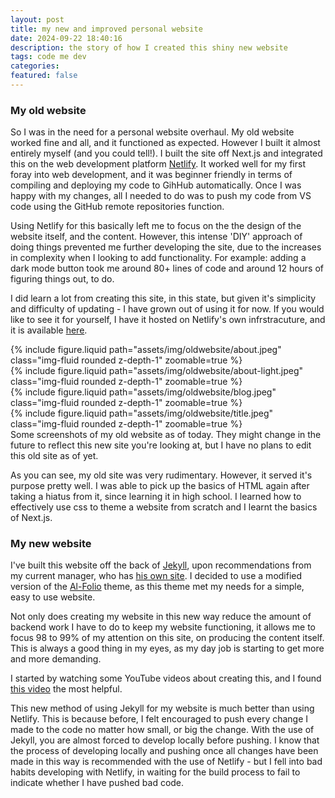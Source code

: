 ```yaml
---
layout: post
title: my new and improved personal website
date: 2024-09-22 18:40:16
description: the story of how I created this shiny new website
tags: code me dev
categories: 
featured: false
---
```


### My old website
So I was in the need for a personal website overhaul. My old website worked fine and all, and it functioned as expected. However I built it almost entirely myself (and you could tell!). I built the site off Next.js and integrated this on the web development platform [Netlify](https://www.netlify.com/). It worked well for my first foray into web development, and it was beginner friendly in terms of compiling and deploying my code to GihHub automatically. Once I was happy with my changes, all I needed to do was to push my code from VS code using the GitHub remote repositories function. 

Using Netlify for this basically left me to focus on the the design of the website itself, and the content. However, this intense 'DIY' approach of doing things prevented me further developing the site, due to the increases in complexity when I looking to add functionality. For example: adding a dark mode button took me around 80+ lines of code and around 12 hours of figuring things out, to do. 

I did learn a lot from creating this site, in this state, but given it's simplicity and difficulty of updating - I have grown out of using it for now. If you would like to see it for yourself, I have it hosted on Netlify's own infrstracuture, and it is available [here](https://vazza.netlify.app). 

<div class="row mt-4">
    <div class="col-sm mt-4 mt-md-0">
        {% include figure.liquid path="assets/img/oldwebsite/about.jpeg" class="img-fluid rounded z-depth-1" zoomable=true %}
    </div>
    <div class="col-sm mt-4 mt-md-0">
        {% include figure.liquid path="assets/img/oldwebsite/about-light.jpeg" class="img-fluid rounded z-depth-1" zoomable=true %}
    </div>
    <div class="col-sm mt-4 mt-md-0">
        {% include figure.liquid path="assets/img/oldwebsite/blog.jpeg" class="img-fluid rounded z-depth-1" zoomable=true %}
    </div>
    <div class="col-sm mt-4 mt-md-0">
        {% include figure.liquid path="assets/img/oldwebsite/title.jpeg" class="img-fluid rounded z-depth-1" zoomable=true %}
    </div>
</div>
<div class="caption">
    Some screenshots of my old website as of today. They might change in the future to reflect this new site you're looking at, but I have no plans to edit this old site as of yet. 
</div>

As you can see, my old site was very rudimentary. However, it served it's purpose pretty well. I was able to pick up the basics of HTML again after taking a hiatus from it, since learning it in high school. I learned how to effectively use css to theme a website from scratch and I learnt the basics of Next.js.


### My new website
I've built this website off the back of [Jekyll](https://jekyllrb.com/), upon recommendations from my current manager, who has [his own site](https://henrycole.uk/). I decided to use a modified version of the [Al-Folio](https://github.com/alshedivat/al-folio) theme, as this theme met my needs for a simple, easy to use website. 

Not only does creating my website in this new way reduce the amount of backend work I have to do to keep my website functioning, it allows me to focus 98 to 99% of my attention on this site, on producing the content itself. This is always a good thing in my eyes, as my day job is starting to get more and more demanding. 

I started by watching some YouTube videos about creating this, and I found [this video](https://youtu.be/g6AJ9qPPoyc?si=RmYr9wfA5YzvFlWa) the most helpful. 

This new method of using Jekyll for my website is much better than using Netlify. This is because before, I felt encouraged to push every change I made to the code no matter how small, or big the change. With the use of Jekyll, you are almost forced to develop locally before pushing. I know that the process of developing locally and pushing once all changes have been made in this way is recommended with the use of Netlify - but I fell into bad habits developing with Netlify, in waiting for the build process to fail to indicate whether I have pushed bad code. 

